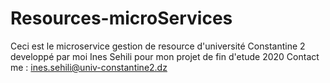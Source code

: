 # Resources-microServices 
Ceci est le microservice gestion de resource d'université Constantine 2 developpé par moi Ines Sehili pour mon projet de fin d'etude 2020
Contact me : ines.sehili@univ-constantine2.dz
